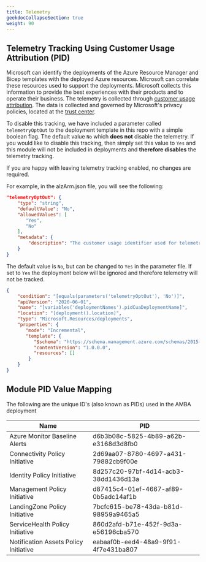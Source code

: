 ```yaml
---
title: Telemetry
geekdocCollapseSection: true
weight: 90
---
```


<!-- markdownlint-disable -->
## Telemetry Tracking Using Customer Usage Attribution (PID)
<!-- markdownlint-restore -->

Microsoft can identify the deployments of the Azure Resource Manager and Bicep templates with the deployed Azure resources. Microsoft can correlate these resources used to support the deployments. Microsoft collects this information to provide the best experiences with their products and to operate their business. The telemetry is collected through [customer usage attribution](https://docs.microsoft.com/azure/marketplace/azure-partner-customer-usage-attribution). The data is collected and governed by Microsoft's privacy policies, located at the [trust center](https://www.microsoft.com/trustcenter).

To disable this tracking, we have included a parameter called `telemetryOptOut` to the deployment template in this repo with a simple boolean flag. The default value `No` which **does not** disable the telemetry. If you would like to disable this tracking, then simply set this value to `Yes` and this module will not be included in deployments and **therefore disables** the telemetry tracking.

If you are happy with leaving telemetry tracking enabled, no changes are required.

For example, in the alzArm.json file, you will see the following:

```json
"telemetryOptOut": {
    "type": "string",
    "defaultValue": "No",
    "allowedValues": [
       "Yes",
       "No"
    ],
    "metadata": {
        "description": "The customer usage identifier used for telemetry purposes. The default value of False enables telemetry. The value of True disables telemetry."
    }
}
```

The default value is `No`, but can be changed to `Yes` in the parameter file. If set to `Yes` the deployment below will be ignored and therefore telemetry will not be tracked.

```json
{
    "condition": "[equals(parameters('telemetryOptOut'), 'No')]",
    "apiVersion": "2020-06-01",
    "name": "[variables('deploymentNames').pidCuaDeploymentName]",
    "location": "[deployment().location]",
    "type": "Microsoft.Resources/deployments",
    "properties": {
       "mode": "Incremental",
       "template": {
          "$schema": "https://schema.management.azure.com/schemas/2015-01-01/deploymentTemplate.json#",
          "contentVersion": "1.0.0.0",
          "resources": []
        }
    }
}
```

## Module PID Value Mapping

The following are the unique ID's (also known as PIDs) used in the AMBA deployment

| Name                                  | PID                                  |
| ------------------------------------- | ------------------------------------ |
| Azure Monitor Baseline Alerts         | d6b3b08c-5825-4b89-a62b-e3168d3d8fb0 |
| Connectivity Policy Initiative        | 2d69aa07-8780-4697-a431-79882cb9f00e |
| Identity Policy Initiative            | 8d257c20-97bf-4d14-acb3-38dd1436d13a |
| Management Policy Initiative          | d87415c4-01ef-4667-af89-0b5adc14af1b |
| LandingZone Policy Initiative         | 7bcfc615-be78-43da-b81d-98959a9465a5 |
| ServiceHealth Policy Initiative       | 860d2afd-b71e-452f-9d3a-e56196cba570 |
| Notification Assets Policy Initiative | eabaaf0b-eed4-48a9-9f91-4f7e431ba807 |